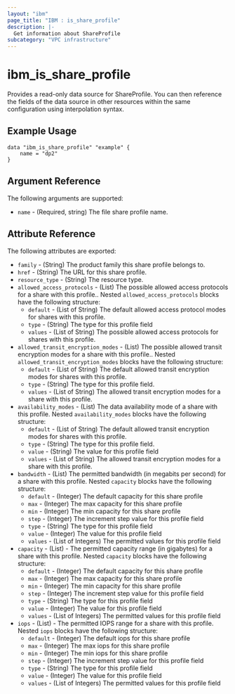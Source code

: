 ```yaml
---
layout: "ibm"
page_title: "IBM : is_share_profile"
description: |-
  Get information about ShareProfile
subcategory: "VPC infrastructure"
---
```


# ibm\_is_share_profile

Provides a read-only data source for ShareProfile. You can then reference the fields of the data source in other resources within the same configuration using interpolation syntax.


## Example Usage

```hcl
data "ibm_is_share_profile" "example" {
	name = "dp2"
}
```

## Argument Reference

The following arguments are supported:

- `name` - (Required, string) The file share profile name.

## Attribute Reference

The following attributes are exported:

- `family` - (String) The product family this share profile belongs to.
- `href` - (String) The URL for this share profile.
- `resource_type` - (String) The resource type.
- `allowed_access_protocols` - (List) The possible allowed access protocols for a share with this profile.. Nested `allowed_access_protocols` blocks have the following structure:
  - `default` - (List of String) The default allowed access protocol modes for shares with this profile.
  - `type` - (String) The type for this profile field
  - `values` - (List of String) The possible allowed access protocols for shares with this profile.
- `allowed_transit_encryption_modes` - (List) The possible allowed transit encryption modes for a share with this profile.. Nested `allowed_transit_encryption_modes` blocks have the following structure:
  - `default` - (List of String) The default allowed transit encryption modes for shares with this profile.
  - `type` - (String) The type for this profile field.
  - `values` - (List of String) The allowed transit encryption modes for a share with this profile.
- `availability_modes` - (List) The data availability mode of a share with this profile. Nested `availability_modes` blocks have the following structure:
  - `default` - (List of String) The default allowed transit encryption modes for shares with this profile.
  - `type` - (String) The type for this profile field.
  - `value` - (String) The value for this profile field
  - `values` - (List of String) The allowed transit encryption modes for a share with this profile.
- `bandwidth` - (List) The permitted bandwidth (in megabits per second) for a share with this profile. Nested `capacity` blocks have the following structure:
  - `default` - (Integer) The default capacity for this share profile
  - `max` - (Integer) The max capacity for this share profile
  - `min` - (Integer) The min capacity for this share profile
  - `step` - (Integer) The increment step value for this profile field
  - `type` - (String) The type for this profile field
  - `value` - (Integer) The value for this profile field
  - `values` - (List of Integers) The permitted values for this profile field
- `capacity` - (List) - The permitted capacity range (in gigabytes) for a share with this profile. Nested `capacity` blocks have the following structure:
  - `default` - (Integer) The default capacity for this share profile
  - `max` - (Integer) The max capacity for this share profile
  - `min` - (Integer) The min capacity for this share profile
  - `step` - (Integer) The increment step value for this profile field
  - `type` - (String) The type for this profile field
  - `value` - (Integer) The value for this profile field
  - `values` - (List of Integers) The permitted values for this profile field
- `iops` - (List) - The permitted IOPS range for a share with this profile. Nested `iops` blocks have the following structure:
  - `default` - (Integer) The default iops for this share profile
  - `max` - (Integer) The max iops for this share profile
  - `min` - (Integer) The min iops for this share profile
  - `step` - (Integer) The increment step value for this profile field
  - `type` - (String) The type for this profile field
  - `value` - (Integer) The value for this profile field
  - `values` - (List of Integers) The permitted values for this profile field
